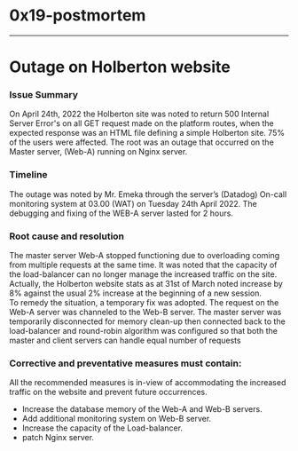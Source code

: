 # 0x19-postmortem

------------
# Outage on Holberton website

### Issue Summary
On  April 24th, 2022 the Holberton site was noted to return 500 Internal Server Error's  on all GET request made on the platform routes, when the expected response was an HTML file defining a simple Holberton site. 75% of the users were affected. The root was an outage that occurred on the Master server, (Web-A) running on Nginx server.

### Timeline
The outage was noted by Mr. Emeka through the server’s (Datadog) On-call monitoring system at 03.00 (WAT) on Tuesday 24th April 2022. The debugging and fixing of the WEB-A server lasted for 2 hours. 

### Root cause and resolution
The master server Web-A stopped functioning due to overloading coming from multiple requests at the same time. It was noted that the capacity of the load-balancer can no longer manage the increased traffic on the site. Actually, the Holberton website stats as at 31st of March noted increase by 8% against the usual 2% increase at the beginning of a new session.  
To remedy the situation, a temporary fix was adopted. The request on the Web-A server was channeled to the Web-B server. The master server was temporarily disconnected for memory clean-up then connected back to the load-balancer and round-robin algorithm was configured so that both the master and client servers can handle equal number of requests

### Corrective and preventative measures must contain:
All the recommended measures is in-view of accommodating the increased traffic on the website and prevent future occurrences.
-	Increase the database memory of the Web-A and Web-B servers.  
-	Add additional monitoring system on Web-B server.
-	Increase the capacity of the Load-balancer.
-	patch Nginx server.

